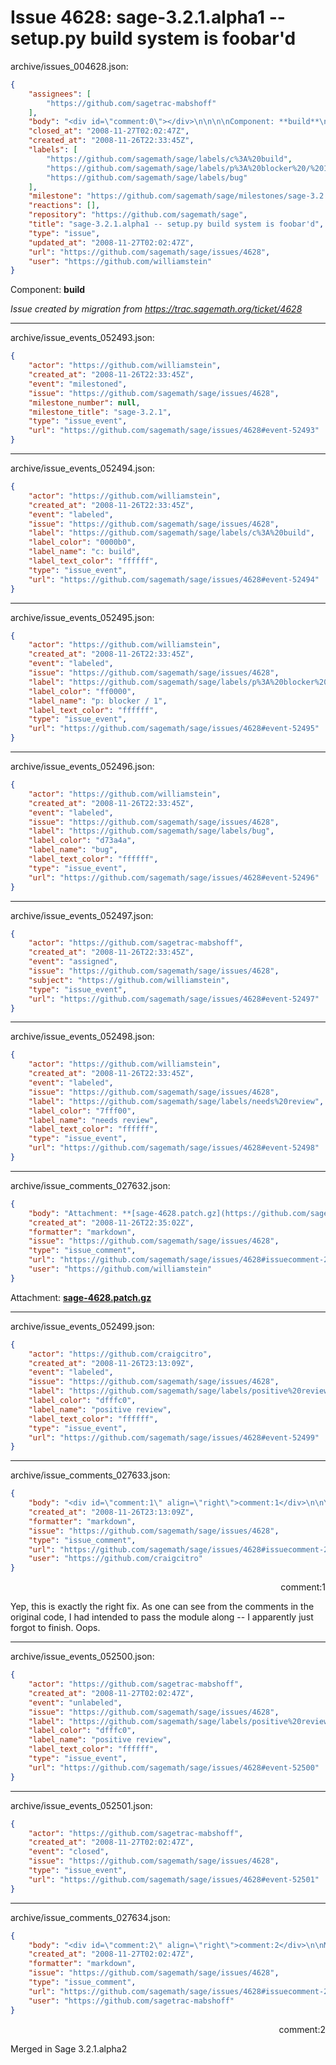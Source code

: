 # Issue 4628: sage-3.2.1.alpha1 -- setup.py build system is foobar'd

archive/issues_004628.json:
```json
{
    "assignees": [
        "https://github.com/sagetrac-mabshoff"
    ],
    "body": "<div id=\"comment:0\"></div>\n\n\n\nComponent: **build**\n\n_Issue created by migration from https://trac.sagemath.org/ticket/4628_\n\n",
    "closed_at": "2008-11-27T02:02:47Z",
    "created_at": "2008-11-26T22:33:45Z",
    "labels": [
        "https://github.com/sagemath/sage/labels/c%3A%20build",
        "https://github.com/sagemath/sage/labels/p%3A%20blocker%20/%201",
        "https://github.com/sagemath/sage/labels/bug"
    ],
    "milestone": "https://github.com/sagemath/sage/milestones/sage-3.2.1",
    "reactions": [],
    "repository": "https://github.com/sagemath/sage",
    "title": "sage-3.2.1.alpha1 -- setup.py build system is foobar'd",
    "type": "issue",
    "updated_at": "2008-11-27T02:02:47Z",
    "url": "https://github.com/sagemath/sage/issues/4628",
    "user": "https://github.com/williamstein"
}
```
<div id="comment:0"></div>



Component: **build**

_Issue created by migration from https://trac.sagemath.org/ticket/4628_





---

archive/issue_events_052493.json:
```json
{
    "actor": "https://github.com/williamstein",
    "created_at": "2008-11-26T22:33:45Z",
    "event": "milestoned",
    "issue": "https://github.com/sagemath/sage/issues/4628",
    "milestone_number": null,
    "milestone_title": "sage-3.2.1",
    "type": "issue_event",
    "url": "https://github.com/sagemath/sage/issues/4628#event-52493"
}
```



---

archive/issue_events_052494.json:
```json
{
    "actor": "https://github.com/williamstein",
    "created_at": "2008-11-26T22:33:45Z",
    "event": "labeled",
    "issue": "https://github.com/sagemath/sage/issues/4628",
    "label": "https://github.com/sagemath/sage/labels/c%3A%20build",
    "label_color": "0000b0",
    "label_name": "c: build",
    "label_text_color": "ffffff",
    "type": "issue_event",
    "url": "https://github.com/sagemath/sage/issues/4628#event-52494"
}
```



---

archive/issue_events_052495.json:
```json
{
    "actor": "https://github.com/williamstein",
    "created_at": "2008-11-26T22:33:45Z",
    "event": "labeled",
    "issue": "https://github.com/sagemath/sage/issues/4628",
    "label": "https://github.com/sagemath/sage/labels/p%3A%20blocker%20/%201",
    "label_color": "ff0000",
    "label_name": "p: blocker / 1",
    "label_text_color": "ffffff",
    "type": "issue_event",
    "url": "https://github.com/sagemath/sage/issues/4628#event-52495"
}
```



---

archive/issue_events_052496.json:
```json
{
    "actor": "https://github.com/williamstein",
    "created_at": "2008-11-26T22:33:45Z",
    "event": "labeled",
    "issue": "https://github.com/sagemath/sage/issues/4628",
    "label": "https://github.com/sagemath/sage/labels/bug",
    "label_color": "d73a4a",
    "label_name": "bug",
    "label_text_color": "ffffff",
    "type": "issue_event",
    "url": "https://github.com/sagemath/sage/issues/4628#event-52496"
}
```



---

archive/issue_events_052497.json:
```json
{
    "actor": "https://github.com/sagetrac-mabshoff",
    "created_at": "2008-11-26T22:33:45Z",
    "event": "assigned",
    "issue": "https://github.com/sagemath/sage/issues/4628",
    "subject": "https://github.com/williamstein",
    "type": "issue_event",
    "url": "https://github.com/sagemath/sage/issues/4628#event-52497"
}
```



---

archive/issue_events_052498.json:
```json
{
    "actor": "https://github.com/williamstein",
    "created_at": "2008-11-26T22:33:45Z",
    "event": "labeled",
    "issue": "https://github.com/sagemath/sage/issues/4628",
    "label": "https://github.com/sagemath/sage/labels/needs%20review",
    "label_color": "7fff00",
    "label_name": "needs review",
    "label_text_color": "ffffff",
    "type": "issue_event",
    "url": "https://github.com/sagemath/sage/issues/4628#event-52498"
}
```



---

archive/issue_comments_027632.json:
```json
{
    "body": "Attachment: **[sage-4628.patch.gz](https://github.com/sagemath/sage/files/ticket4628/sage-4628.patch.gz)**",
    "created_at": "2008-11-26T22:35:02Z",
    "formatter": "markdown",
    "issue": "https://github.com/sagemath/sage/issues/4628",
    "type": "issue_comment",
    "url": "https://github.com/sagemath/sage/issues/4628#issuecomment-27632",
    "user": "https://github.com/williamstein"
}
```

Attachment: **[sage-4628.patch.gz](https://github.com/sagemath/sage/files/ticket4628/sage-4628.patch.gz)**



---

archive/issue_events_052499.json:
```json
{
    "actor": "https://github.com/craigcitro",
    "created_at": "2008-11-26T23:13:09Z",
    "event": "labeled",
    "issue": "https://github.com/sagemath/sage/issues/4628",
    "label": "https://github.com/sagemath/sage/labels/positive%20review",
    "label_color": "dfffc0",
    "label_name": "positive review",
    "label_text_color": "ffffff",
    "type": "issue_event",
    "url": "https://github.com/sagemath/sage/issues/4628#event-52499"
}
```



---

archive/issue_comments_027633.json:
```json
{
    "body": "<div id=\"comment:1\" align=\"right\">comment:1</div>\n\nYep, this is exactly the right fix. As one can see from the comments in the original code, I had intended to pass the module along -- I apparently just forgot to finish. Oops.",
    "created_at": "2008-11-26T23:13:09Z",
    "formatter": "markdown",
    "issue": "https://github.com/sagemath/sage/issues/4628",
    "type": "issue_comment",
    "url": "https://github.com/sagemath/sage/issues/4628#issuecomment-27633",
    "user": "https://github.com/craigcitro"
}
```

<div id="comment:1" align="right">comment:1</div>

Yep, this is exactly the right fix. As one can see from the comments in the original code, I had intended to pass the module along -- I apparently just forgot to finish. Oops.



---

archive/issue_events_052500.json:
```json
{
    "actor": "https://github.com/sagetrac-mabshoff",
    "created_at": "2008-11-27T02:02:47Z",
    "event": "unlabeled",
    "issue": "https://github.com/sagemath/sage/issues/4628",
    "label": "https://github.com/sagemath/sage/labels/positive%20review",
    "label_color": "dfffc0",
    "label_name": "positive review",
    "label_text_color": "ffffff",
    "type": "issue_event",
    "url": "https://github.com/sagemath/sage/issues/4628#event-52500"
}
```



---

archive/issue_events_052501.json:
```json
{
    "actor": "https://github.com/sagetrac-mabshoff",
    "created_at": "2008-11-27T02:02:47Z",
    "event": "closed",
    "issue": "https://github.com/sagemath/sage/issues/4628",
    "type": "issue_event",
    "url": "https://github.com/sagemath/sage/issues/4628#event-52501"
}
```



---

archive/issue_comments_027634.json:
```json
{
    "body": "<div id=\"comment:2\" align=\"right\">comment:2</div>\n\nMerged in Sage 3.2.1.alpha2",
    "created_at": "2008-11-27T02:02:47Z",
    "formatter": "markdown",
    "issue": "https://github.com/sagemath/sage/issues/4628",
    "type": "issue_comment",
    "url": "https://github.com/sagemath/sage/issues/4628#issuecomment-27634",
    "user": "https://github.com/sagetrac-mabshoff"
}
```

<div id="comment:2" align="right">comment:2</div>

Merged in Sage 3.2.1.alpha2
